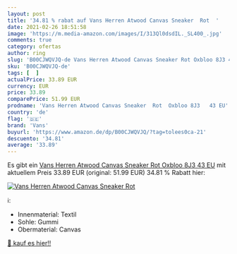 ```yaml
---
layout: post
title: '34.81 % rabat auf Vans Herren Atwood Canvas Sneaker  Rot  '
date: 2021-02-26 18:51:58
image: 'https://m.media-amazon.com/images/I/313Ql0dsdIL._SL400_.jpg'
comments: true
category: ofertas
author: ring
slug: 'B00CJWQVJQ-de Vans Herren Atwood Canvas Sneaker Rot Oxbloo 8J3 43 EU'
sku: 'B00CJWQVJQ-de'
tags: [  ]
actualPrice: 33.89 EUR
currency: EUR
price: 33.89
comparePrice: 51.99 EUR
prodname: 'Vans Herren Atwood Canvas Sneaker  Rot  Oxbloo 8J3   43 EU'
country: 'de'
flag: '🇩🇪'
brand: 'Vans'
buyurl: 'https://www.amazon.de/dp/B00CJWQVJQ/?tag=tolees0ca-21'
descuento: '34.81'
average: '33.89'
---
```


Es gibt ein [Vans Herren Atwood Canvas Sneaker  Rot  Oxbloo 8J3   43 EU](https://www.amazon.de/dp/B00CJWQVJQ/?tag=tolees0ca-21) mit aktuellem Preis 33.89 EUR (original: 51.99 EUR) 34.81 % Rabatt hier:

[![Vans Herren Atwood Canvas Sneaker  Rot  ](https://m.media-amazon.com/images/I/313Ql0dsdIL._SL400_.jpg)](https://www.amazon.de/dp/B00CJWQVJQ/?tag=tolees0ca-21)

ℹ️:

- Innenmaterial: Textil
- Sohle: Gummi
- Obermaterial: Canvas

[🛒 kauf es hier!!](https://www.amazon.de/dp/B00CJWQVJQ/?tag=tolees0ca-21)
